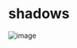# shadows
![image](https://user-images.githubusercontent.com/98144874/163323765-a10f4f4d-acbe-4911-b5da-575450e71758.png)
